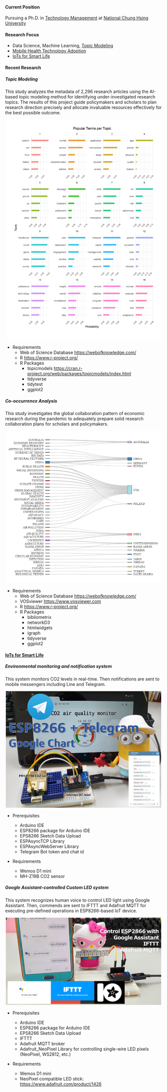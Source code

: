 #### Current Position

Pursuing a Ph.D. in [Technology Management](http://itm.nchu.edu.tw/) at [National Chung Hsing University](https://www.nchu.edu.tw/en-index)

#### Research Focus

+ Data Science, Machine Learning, [Topic Modeling](#topic_modeling)
+ [Mobile Health Technology Adoption](https://doi.org/10.1016/j.tele.2021.101603)
+ [IoTs for Smart Life](#iots-for-smart-life)

#### Recent Research

##### Topic Modeling

This study analyzes the metadata of 2,296 research articles using the AI-based topic modeling method for identifying under-investigated research topics. The results of this project guide policymakers and scholars to plan research direction precisely and allocate invaluable resources effectively for the best possible outcome.

<p align="center">
<img src="img/topic-terms.png" width="500" >
</p>

+ Requirements
   + Web of Science Database https://webofknowledge.com/
   + R https://www.r-project.org/
   + R Packages
      + topicmodels https://cran.r-project.org/web/packages/topicmodels/index.html
      + tidyverse
      + tidytest
      + ggplot2

##### Co-occurrence Analysis

This study investigates the global collaboration pattern of economic research during the pandemic to adequately prepare solid research collaboration plans for scholars and policymakers.
<p align="center">
<img src="img/keyword-country.png" width="500" >
</p>

+ Requirements
   + Web of Science Database https://webofknowledge.com/
   + VOSviewer https://www.vosviewer.com
   + R https://www.r-project.org/
   + R Packages
      + bibliometrix
      + networkD3
      + htmlwidgets
      + igraph
      + tidyverse
      + ggplot2


#### [IoTs for Smart Life](http://hpclab.blogspot.com/)

##### Environmental monitoring and notification system

   This system monitors CO2 levels in real-time. Then notifications are sent to mobile messengers including Line and Telegram.
<p align="center">
<img src="img/wemos_MH-Z19B_TELEGRAM_NOTIFY.PNG" width="500" >
</p>

   + Prerequisites
     - Arduino IDE
     - ESP8266 package for Arduino IDE
     - EPS8266 Sketch Data Upload
     - ESPAsyncTCP Library
     - ESPAsyncWebServer Library
     - Telegram Bot token and chat id

   + Requirements
      - Wemos D1 mini
      - MH-Z19B CO2 sensor

##### Google Assistant-controlled Custom LED system

   This system recognizes human voice to control LED light using Google Assistant. Then, commends are sent to IFTTT and Adafruit MQTT for executing pre-defined operations in ESP8266-based IoT device.
<p align="center">
<img src="img/wemos_GOOGLE_ASSISTANT_title.png" width="500" >
</p>
   
   + Prerequisites
     - Arduino IDE
     - ESP8266 package for Arduino IDE
     - EPS8266 Sketch Data Upload
     - IFTTT
     - Adafruit MQTT broker
     - Adafruit_NeoPixel Library for controlling single-wire LED pixels (NeoPixel, WS2812, etc.)

   + Requirements
     - Wemos D1 mini
     - NeoPixel compatible LED stick: https://www.adafruit.com/product/1426
